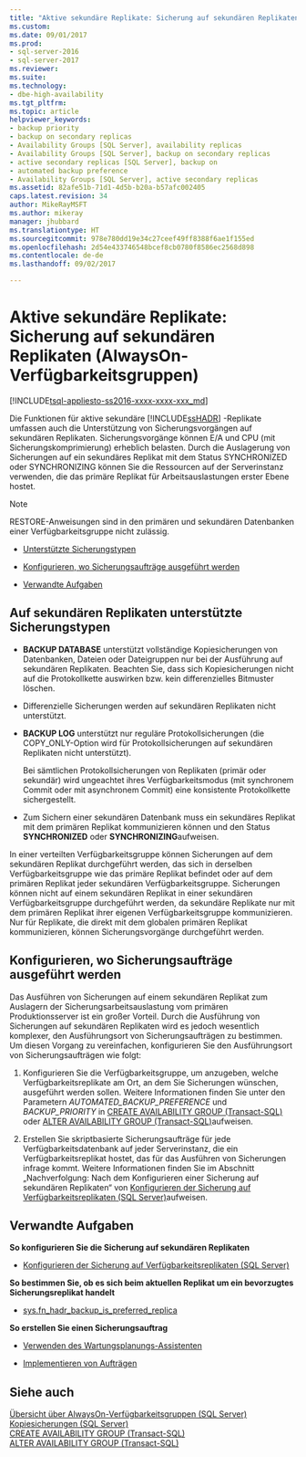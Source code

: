 ```yaml
---
title: "Aktive sekundäre Replikate: Sicherung auf sekundären Replikaten (Always On-Verfügbarkeitsgruppen) | Microsoft-Dokumentation"
ms.custom: 
ms.date: 09/01/2017
ms.prod:
- sql-server-2016
- sql-server-2017
ms.reviewer: 
ms.suite: 
ms.technology:
- dbe-high-availability
ms.tgt_pltfrm: 
ms.topic: article
helpviewer_keywords:
- backup priority
- backup on secondary replicas
- Availability Groups [SQL Server], availability replicas
- Availability Groups [SQL Server], backup on secondary replicas
- active secondary replicas [SQL Server], backup on
- automated backup preference
- Availability Groups [SQL Server], active secondary replicas
ms.assetid: 82afe51b-71d1-4d5b-b20a-b57afc002405
caps.latest.revision: 34
author: MikeRayMSFT
ms.author: mikeray
manager: jhubbard
ms.translationtype: HT
ms.sourcegitcommit: 978e780dd19e34c27ceef49ff8388f6ae1f155ed
ms.openlocfilehash: 2d54e433746548bcef8cb0780f8586ec2568d898
ms.contentlocale: de-de
ms.lasthandoff: 09/02/2017

---
```

# <a name="active-secondaries-backup-on-secondary-replicas-always-on-availability-groups"></a>Aktive sekundäre Replikate: Sicherung auf sekundären Replikaten (AlwaysOn-Verfügbarkeitsgruppen)
[!INCLUDE[tsql-appliesto-ss2016-xxxx-xxxx-xxx_md](../../../includes/tsql-appliesto-ss2016-xxxx-xxxx-xxx-md.md)]

  Die Funktionen für aktive sekundäre [!INCLUDE[ssHADR](../../../includes/sshadr-md.md)] -Replikate umfassen auch die Unterstützung von Sicherungsvorgängen auf sekundären Replikaten. Sicherungsvorgänge können E/A und CPU (mit Sicherungskomprimierung) erheblich belasten. Durch die Auslagerung von Sicherungen auf ein sekundäres Replikat mit dem Status SYNCHRONIZED oder SYNCHRONIZING können Sie die Ressourcen auf der Serverinstanz verwenden, die das primäre Replikat für Arbeitsauslastungen erster Ebene hostet.  

> [!NOTE]  
>  RESTORE-Anweisungen sind in den primären und sekundären Datenbanken einer Verfügbarkeitsgruppe nicht zulässig.  
  
-   [Unterstützte Sicherungstypen](#SupportedBuTypes)  
  
-   [Konfigurieren, wo Sicherungsaufträge ausgeführt werden](#WhereBuJobsRun)  
  
-   [Verwandte Aufgaben](#RelatedTasks)  
  
##  <a name="SupportedBuTypes"></a> Auf sekundären Replikaten unterstützte Sicherungstypen  
  
-   **BACKUP DATABASE** unterstützt vollständige Kopiesicherungen von Datenbanken, Dateien oder Dateigruppen nur bei der Ausführung auf sekundären Replikaten. Beachten Sie, dass sich Kopiesicherungen nicht auf die Protokollkette auswirken bzw. kein differenzielles Bitmuster löschen.  
  
-   Differenzielle Sicherungen werden auf sekundären Replikaten nicht unterstützt.  
  
-   **BACKUP LOG** unterstützt nur reguläre Protokollsicherungen (die COPY_ONLY-Option wird für Protokollsicherungen auf sekundären Replikaten nicht unterstützt).  
  
     Bei sämtlichen Protokollsicherungen von Replikaten (primär oder sekundär) wird ungeachtet ihres Verfügbarkeitsmodus (mit synchronem Commit oder mit asynchronem Commit) eine konsistente Protokollkette sichergestellt.  
  
-   Zum Sichern einer sekundären Datenbank muss ein sekundäres Replikat mit dem primären Replikat kommunizieren können und den Status **SYNCHRONIZED** oder **SYNCHRONIZING**aufweisen.  

In einer verteilten Verfügbarkeitsgruppe können Sicherungen auf dem sekundären Replikat durchgeführt werden, das sich in derselben Verfügbarkeitsgruppe wie das primäre Replikat befindet oder auf dem primären Replikat jeder sekundären Verfügbarkeitsgruppe. Sicherungen können nicht auf einem sekundären Replikat in einer sekundären Verfügbarkeitsgruppe durchgeführt werden, da sekundäre Replikate nur mit dem primären Replikat ihrer eigenen Verfügbarkeitsgruppe kommunizieren. Nur für Replikate, die direkt mit dem globalen primären Replikat kommunizieren, können Sicherungsvorgänge durchgeführt werden.

##  <a name="WhereBuJobsRun"></a> Konfigurieren, wo Sicherungsaufträge ausgeführt werden  
 Das Ausführen von Sicherungen auf einem sekundären Replikat zum Auslagern der Sicherungsarbeitsauslastung vom primären Produktionsserver ist ein großer Vorteil. Durch die Ausführung von Sicherungen auf sekundären Replikaten wird es jedoch wesentlich komplexer, den Ausführungsort von Sicherungsaufträgen zu bestimmen. Um diesen Vorgang zu vereinfachen, konfigurieren Sie den Ausführungsort von Sicherungsaufträgen wie folgt:  
  
1.  Konfigurieren Sie die Verfügbarkeitsgruppe, um anzugeben, welche Verfügbarkeitsreplikate am Ort, an dem Sie Sicherungen wünschen, ausgeführt werden sollen. Weitere Informationen finden Sie unter den Parametern *AUTOMATED_BACKUP_PREFERENCE* und *BACKUP_PRIORITY* in [CREATE AVAILABILITY GROUP &#40;Transact-SQL&#41;](../../../t-sql/statements/create-availability-group-transact-sql.md) oder [ALTER AVAILABILITY GROUP &#40;Transact-SQL&#41;](../../../t-sql/statements/alter-availability-group-transact-sql.md)aufweisen.  
  
2.  Erstellen Sie skriptbasierte Sicherungsaufträge für jede Verfügbarkeitsdatenbank auf jeder Serverinstanz, die ein Verfügbarkeitsreplikat hostet, das für das Ausführen von Sicherungen infrage kommt. Weitere Informationen finden Sie im Abschnitt „Nachverfolgung: Nach dem Konfigurieren einer Sicherung auf sekundären Replikaten“ von [Konfigurieren der Sicherung auf Verfügbarkeitsreplikaten &#40;SQL Server&#41;](../../../database-engine/availability-groups/windows/configure-backup-on-availability-replicas-sql-server.md)aufweisen.  
  
##  <a name="RelatedTasks"></a> Verwandte Aufgaben  
 **So konfigurieren Sie die Sicherung auf sekundären Replikaten**  
  
-   [Konfigurieren der Sicherung auf Verfügbarkeitsreplikaten &#40;SQL Server&#41;](../../../database-engine/availability-groups/windows/configure-backup-on-availability-replicas-sql-server.md)  
  
 **So bestimmen Sie, ob es sich beim aktuellen Replikat um ein bevorzugtes Sicherungsreplikat handelt**  
  
-   [sys.fn_hadr_backup_is_preferred_replica](../../../relational-databases/system-functions/sys-fn-hadr-backup-is-preferred-replica-transact-sql.md)  
  
 **So erstellen Sie einen Sicherungsauftrag**  
  
-   [Verwenden des Wartungsplanungs-Assistenten](../../../relational-databases/maintenance-plans/use-the-maintenance-plan-wizard.md)  
  
-   [Implementieren von Aufträgen](http://msdn.microsoft.com/library/69e06724-25c7-4fb3-8a5b-3d4596f21756)  
  
## <a name="see-also"></a>Siehe auch  
 [Übersicht über AlwaysOn-Verfügbarkeitsgruppen &#40;SQL Server&#41;](../../../database-engine/availability-groups/windows/overview-of-always-on-availability-groups-sql-server.md)   
 [Kopiesicherungen &#40;SQL Server&#41;](../../../relational-databases/backup-restore/copy-only-backups-sql-server.md)   
 [CREATE AVAILABILITY GROUP &#40;Transact-SQL&#41;](../../../t-sql/statements/create-availability-group-transact-sql.md)   
 [ALTER AVAILABILITY GROUP &#40;Transact-SQL&#41;](../../../t-sql/statements/alter-availability-group-transact-sql.md)  
  
  

